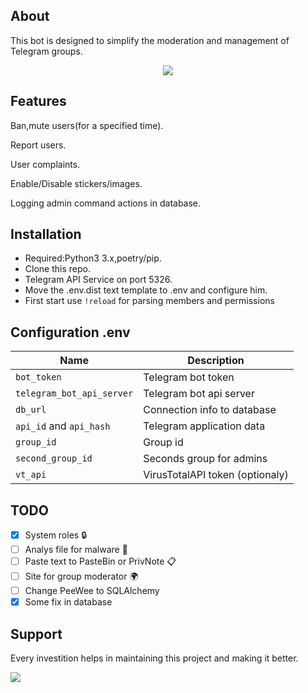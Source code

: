 ## About
This bot is designed to simplify the moderation and management of Telegram groups.

<p align="center">
    <img src="https://img.shields.io/badge/license-GPL-blue">
</p>

## Features
Ban,mute users(for a specified time).

Report users.

User complaints.

Enable/Disable stickers/images.

Logging admin command actions in database.

## Installation
- Required:Python3 3.x,poetry/pip.
- Clone this repo.
- Telegram API Service on port 5326.
- Move the .env.dist text template to .env and configure him.
- First start use `!reload` for parsing members and permissions

## Configuration .env

| Name                              | Description                      |
|-----------------------------------| -------------------------------- |
| `bot_token`                       | Telegram bot token               |
| `telegram_bot_api_server`         | Telegram bot api server          |
| `db_url`                          | Connection info to database      |
| `api_id` and `api_hash`           | Telegram application data        |
| `group_id`                        | Group id                         |
| `second_group_id`                 | Seconds group for admins         |
| `vt_api`                          | VirusTotalAPI token (optionaly)  |

## TODO  
- [x] System roles                              🔒      
- [ ] Analys file for malware                   🔎  
- [ ] Paste text to PasteBin or PrivNote        📋
- [ ] Site for group moderator                  🌍
- [ ] Change PeeWee to SQLAlchemy
- [x] Some fix in database 

## Support 
Every investition helps in maintaining this project and making it better.

<img src="https://img.shields.io/badge/btc-bc1qzp7q3rghzcx70534e7xf6tj0ns3dqvvnex80kf-green?logo=bitcoin">
